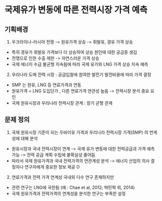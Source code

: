 # 국제유가 변동에 따른 전력시장 가격 예측


## 기획배경
1. 우크라이나-러시아 전쟁 -> 원유가격 상승 -> 휘발유, 경유 가격 상승
- 특히 경유가 휘발유 가격보다 더 상승하여 상승 원인에 대한 궁금증 생김
- 전쟁으로 인한 수출 제한 -> 자연스러운 가격 상승
- 국제 에너지 수급 불균형 지속됨에 따라 국제 유가와 LNG 가격 상승 지속 예측

2. 우리나라 도매 전력 시장 : 공급입찰에 참여한 발전기 발전비용에 따라 가격 결정
- SMP 는 원유, LNG 등 연료가격과 연동
- 원유가격 = LNG 도입단가 , 다른 연료가격 연관성 높음 -> 전력시장 분석 중요 요인
- 국제 원유시장과 우리나라 전력시장 관계 :  장기 균형 관계


## 문제 정의
1. 국제 원유시장 기준이 되는 두바이유 가격과 우리나라 전력시장 가격(SMP) 의 연계성에 대해 분석
- 원유시장과 국내 전력시장이 연계 
-> 국제 유가 변동에 대한 전력공급과 가격 예측 가능 
-> 전력 공급 계획 수립에 불확실성 줄어듬
- 따라서 국제 원유가격과 국내 전력가격의 연관계성 분석
-> 에너지 산업의 의사 결정자나 연구자에게 중요한 정보 제공 O

2. 연료가격과 전력 가격 연계성 국내외 다수 연구 존재하지만
- 관련 연구는 LNG에 국한됨 (예 : Chae et al, 2012; 박민혁 외, 2014)
- 국제 원유가격과 전력가격의 연계성을 분석한 연구는 부족한 설정

